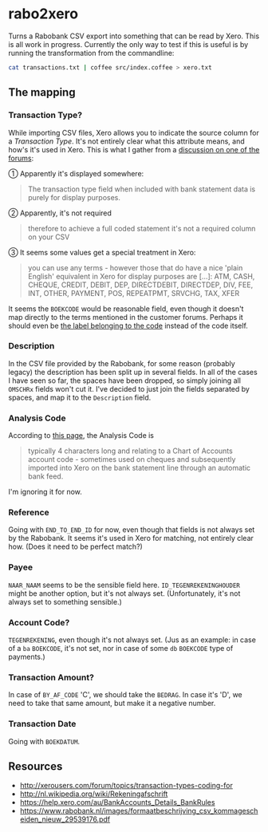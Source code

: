 # rabo2xero

Turns a Rabobank CSV export into something that can be read by Xero. This is all work in progress. Currently the only way to test if this is useful is by running the transformation from the commandline:

```bash
cat transactions.txt | coffee src/index.coffee > xero.txt
```


## The mapping

### Transaction Type?

While importing CSV files, Xero allows you to indicate the source column for a *Transaction Type*. It's not entirely clear what this attribute means, and how's it's used in Xero. This is what I gather from a [discussion on one of the forums](http://xerousers.com/forum/topics/transaction-types-coding-for):

① Apparently it's displayed somewhere:

> The transaction type field when included with bank statement data is purely for display purposes.

② Apparently, it's not required

> therefore to achieve a full coded statement it's not a required column on your CSV

③ It seems some values get a special treatment in Xero:

> you can use any terms - however those that do have a nice 'plain English' equivalent in Xero for display purposes are […]: ATM, CASH, CHEQUE, CREDIT, DEBIT, DEP, DIRECTDEBIT, DIRECTDEP, DIV, FEE, INT, OTHER, PAYMENT, POS, REPEATPMT, SRVCHG, TAX, XFER

It seems the `BOEKCODE` would be reasonable field, even though it doesn't map directly to the terms mentioned in the customer forums. Perhaps it should even be [the label belonging to the code](http://nl.wikipedia.org/wiki/Rekeningafschrift) instead of the code itself.

### Description

In the CSV file provided by the Rabobank, for some reason (probably legacy) the description has been split up in several fields. In all of the cases I have seen so far, the spaces have been dropped, so simply joining all `OMSCHRx` fields won't cut it. I've decided to just join the fields separated by spaces, and map it to the `Description` field.

### Analysis Code

According to [this page](https://help.xero.com/au/BankAccounts_Details_BankRules), the Analysis Code is

> typically 4 characters long and relating to a Chart of Accounts account code - sometimes used on cheques and subsequently imported into Xero on the bank statement line through an automatic bank feed.

I'm ignoring it for now.

### Reference

Going with `END_TO_END_ID` for now, even though that fields is not always set by the Rabobank. It seems it's used in Xero for matching, not entirely clear how. (Does it need to be perfect match?)

### Payee

`NAAR_NAAM` seems to be the sensible field here. `ID_TEGENREKENINGHOUDER` might be another option, but it's not always set. (Unfortunately, it's not always set to something sensible.)

### Account Code?

`TEGENREKENING`, even though it's not always set. (Jus as an example: in case of a `ba` `BOEKCODE`, it's not set, nor in case of some `db` `BOEKCODE` type of payments.)

### Transaction Amount?

In case of `BY_AF_CODE` 'C', we should take the `BEDRAG`. In case it's 'D', we need to take that same amount, but make it a negative number.

### Transaction Date

Going with `BOEKDATUM`.

## Resources

* http://xerousers.com/forum/topics/transaction-types-coding-for
* http://nl.wikipedia.org/wiki/Rekeningafschrift
* https://help.xero.com/au/BankAccounts_Details_BankRules
* https://www.rabobank.nl/images/formaatbeschrijving_csv_kommagescheiden_nieuw_29539176.pdf

